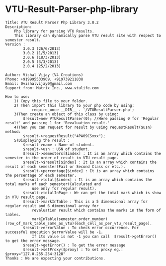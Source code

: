 VTU-Result-Parser-php-library
=============================
	Title: VTU Result Parser Php Library 3.0.2
	Description:
		Php library for parsing VTU Results.
		This library can dynamically parse VTU result site with respect to semester result.
	Version :
			3.0.3 (26/6/2013)
			3.0.2 (1/5/2013)
			2.0.6 (18/3/2013)
			2.0.5 (3/3/2013) 
			2.0.4 (25/2/2013)
	
	Author: Vishal Vijay (V4 Creations)
	Phone: +919995533909, +919739211838
	Email: 0vishalvijay0@gmail.com
	Support from: Matrix Inc., www.vtulife.com
	
	How to use:
		1) Copy this file to your folder.
		2) Then import this library to your php code by using:
				require_once __DIR__ . '/VTUResultParser.php';
		3)Then create an object of this class by using:
			$result=new VTUResultParser(0); //Here passing 0 for 'Regular result' and passing 1 for 'Revaluation result.' 
		4)Then you can request for result by using requestResult($usn) method:
			$result->requestResult("4PA09CSxxx");
		5)Displaying the result :
			$result->name : Name of student.
			$result->usn : USN of student.
			$result->semesters[$index] : It is an array which contains the semester in the order of result in VTU result page.
			$result->$result[$index] : It is an array which contains the result of each semester(Fail or Second Class or etc.).
			$result->percentage[$index] : It is an array which contains the persentage of each semester.
			$result->total[$index] : It is an array which contains the total marks of each semester(Calculated and
				use only for regular result).
			$result->totalInPage : We can get the total mark which is show in VTU result page.
			$result->markInTable : This is a 5 dimensional array for regular result and 6 dimensional array for
				revaluation result which contains the marks in the form of tables.
				markInTable(semester_order_number)(row_of_mark_table_same_as_vtu)(each_cell_as_per_vtu_result_page).		
			$result->errorValue : To check error occurrence. For successful execution $errorValue will be -1.
				If its value is not -1 you can call  $result->getError() to get the error message.
			$result->getError() : To get the error message
			$result->setProxy($proxy) : To set proxy eg.: $proxy="127.0.255.254:3128"
	Thanks : We are expecting your contributions.
